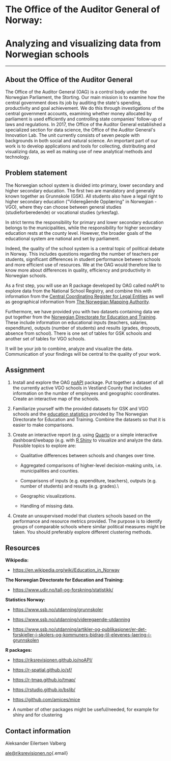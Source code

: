 # The Office of the Auditor General of Norway:

# Analyzing and visualizing data from Norwegian schools

------------------------------------------------------------------------

## About the Office of the Auditor General

The Office of the Auditor General (OAG) is a control body under the Norwegian Parliament, the Storting. Our main mission is to examine how the central government does its job by auditing the state's spending, productivity and goal achievement. We do this through investigations of the central government accounts, examining whether money allocated by parliament is used efficiently and controlling state companies' follow-up of laws and regulations. In 2017, the Office of the Auditor General established a specialized section for data science, the Office of the Auditor General's Innovation Lab. The unit currently consists of seven people with backgrounds in both social and natural science. An important part of our work is to develop applications and tools for collecting, distributing and visualizing data, as well as making use of new analytical methods and technology.

## Problem statement

The Norwegian school system is divided into primary, lower secondary and higher secondary education. The first two are mandatory and generally known together as Grunnskole (GSK). All students also have a legal right to higher secondary education ("Videregående Opplæring" in Norwegian - VGO), where they can choose between general studies (studieforberedende) or vocational studies (yrkesfag).

In strict terms the responsibility for primary and lower secondary education belongs to the municipalities, while the responsibility for higher secondary education rests at the county level. However, the broader goals of the educational system are national and set by parliament.

Indeed, the quality of the school system is a central topic of political debate in Norway. This includes questions regarding the number of teachers per students, significant differences in student performance between schools and more efficient use of resources. We at the OAG would therefore like to know more about differences in quality, efficiency and productivity in Norwegian schools.

As a first step, you will use an R package developed by OAG called noAPI to explore data from the National School Registry, and combine this with information from the [Central Coordinating Register for Legal Entities](https://www.brreg.no/) as well as geographical information from [The Norwegian Mapping Authority](https://www.kartverket.no/).

Furthermore, we have provided you with two datasets containing data we put together from the [Norwegian Directorate for Education and Training](https://www.udir.no/tall-og-forskning/statistikk/). These include information on educational inputs (teachers, salaries, expenditure), outputs (number of students) and results (grades, dropouts, absence from school). There is one set of tables for GSK schools and another set of tables for VGO schools.

It will be your job to combine, analyze and visualize the data. Communication of your findings will be central to the quality of your work.

## Assignment

1.  Install and explore the OAG [noAPI](https://github.com/Riksrevisjonen/noAPI) package. Put together a dataset of all the currently active VGO schools in Vestland County that includes information on the number of employees and geographic coordinates. Create an interactive map of the schools.

2.  Familiarize yourself with the provided datasets for GSK and VGO schools and the [education statistics](https://www.udir.no/tall-og-forskning/statistikk/) provided by The Norwegian Directorate for Education and Training. Combine the datasets so that it is easier to make comparisons.

3.  Create an interactive report (e.g. using [Quarto](https://quarto.org/) or a simple interactive dashboard/webapp (e.g. with [R Shiny](https://shiny.rstudio.com/) to visualize and analyze the data. Possible topics to explore are:

    -   Qualitative differences between schools and changes over time.

    -   Aggregated comparisons of higher-level decision-making units, i.e. municipalities and counties.

    -   Comparisons of inputs (e.g. expenditure, teachers), outputs (e.g. number of students) and results (e.g. grades).\

    -   Geographic visualizations.

    -   Handling of missing data. 

4.  Create an unsupervised model that clusters schools based on the performance and resource metrics provided. The purpose is to identify groups of comparable schools where similar political measures might be taken. You should preferably explore different clustering methods.

## Resources

**Wikipedia:**

-   <https://en.wikipedia.org/wiki/Education_in_Norway>

**The Norwegian Directorate for Education and Training:**

-   <https://www.udir.no/tall-og-forskning/statistikk/>

**Statistics Norway:**

-   <https://www.ssb.no/utdanning/grunnskoler>

-   <https://www.ssb.no/utdanning/videregaende-utdanning>

-   <https://www.ssb.no/utdanning/artikler-og-publikasjoner/er-det-forskjeller-i-skolers-og-kommuners-bidrag-til-elevenes-laering-i-grunnskolen>

**R packages:**

-   <https://riksrevisjonen.github.io/noAPI/>

-   <https://r-spatial.github.io/sf/>

-   <https://r-tmap.github.io/tmap/>

-   <https://rstudio.github.io/bslib/>

-   <https://github.com/amices/mice>

-   A number of other packages might be useful/needed, for example for shiny and for clustering

## Contact information

Aleksander Eilertsen Valberg

[ale\@riksrevisjonen.no](mailto:ale@riksrevisjonen.no){.email}
